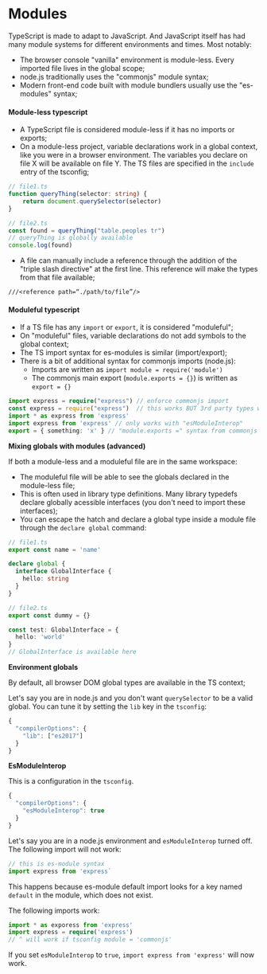 # Modules

TypeScript is made to adapt to JavaScript. And JavaScript itself has had many module systems for different environments and times. Most notably:

* The browser console "vanilla" environment is module-less. Every imported file lives in the global scope;
* node.js traditionally uses the "commonjs" module syntax;
* Modern front-end code built with module bundlers usually use the "es-modules" syntax;

#### Module-less typescript

* A TypeScript file is considered module-less if it has no imports or exports;
* On a module-less project, variable declarations work in a global context, like you were in a browser environment. The variables you declare on file X will be available on file Y. The TS files are specified in the `include` entry of the tsconfig;

```typescript
// file1.ts
function queryThing(selector: string) {
    return document.querySelector(selector)
}
```

```typescript
// file2.ts
const found = queryThing("table.peoples tr")
// queryThing is globally available
console.log(found)
```

* A file can manually include a reference through the addition of the "triple slash directive" at the first line. This reference will make the types from that file available;

```text
///<reference path=“./path/to/file”/>
```

#### Moduleful typescript

* If a TS file has any `import` or `export`, it is considered "moduleful";
* On "moduleful" files, variable declarations do not add symbols to the global context;
* The TS import syntax for es-modules is similar \(import/export\);
* There is a bit of additional syntax for commonjs imports \(node.js\):
  * Imports are written as `import module = require('module')`
  * The commonjs main export \(`module.exports = {}`\) is written as `export = {}`

```typescript
import express = require("express") // enforce commonjs import
const express = require("express")  // this works BUT 3rd party types won't get imported
import * as express from 'express'
import express from 'express' // only works with "esModuleInterop"
export = { something: 'x' } // "module.exports =" syntax from commonjs
```

**Mixing globals with modules \(advanced\)**

If both a module-less and a moduleful file are in the same workspace:

* The moduleful file will be able to see the globals declared in the module-less file;
* This is often used in library type definitions. Many library typedefs declare globally acessible interfaces \(you don't need to import these interfaces\);
* You can escape the hatch and declare a global type inside a module file through the `declare global` command:

```typescript
// file1.ts
export const name = 'name'

declare global {
  interface GlobalInterface {
    hello: string
  }
}
```

```typescript
// file2.ts
export const dummy = {}

const test: GlobalInterface = {
  hello: 'world'
}
// GlobalInterface is available here
```

**Environment globals**

By default, all browser DOM global types are available in the TS context;

Let's say you are in node.js and you don't want `querySelector` to be a valid global. You can tune it by setting the `lib` key in the `tsconfig`:

```javascript
{
  "compilerOptions": {
    "lib": ["es2017"]
  }
}
```

**EsModuleInterop**

This is a configuration in the `tsconfig`.

```javascript
{
  "compilerOptions": {
    "esModuleInterop": true
  }
}
```

Let's say you are in a node.js environment and `esModuleInterop` turned off. The following import will not work:

```typescript
// this is es-module syntax
import express from 'express`
```

This happens because es-module default import looks for a key named `default` in the module, which does not exist.

The following imports work:

```typescript
import * as exporess from 'express'
import express = require('express')
// ^ will work if tsconfig module = 'commonjs'
```

If you set `esModuleInterop` to `true`, `import express from 'express'` will now work.

